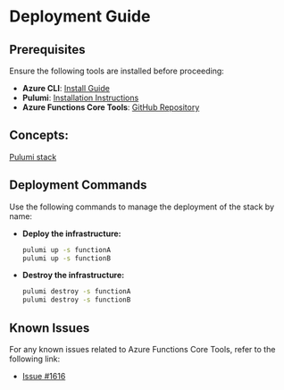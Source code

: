# Deployment Guide

## Prerequisites

Ensure the following tools are installed before proceeding:

- **Azure CLI**: [Install Guide](https://learn.microsoft.com/en-us/cli/azure/install-azure-cli-windows?pivots=msi)
- **Pulumi**: [Installation Instructions](https://www.pulumi.com/docs/iac/get-started/azure/begin/)
- **Azure Functions Core Tools**: [GitHub Repository](https://github.com/Azure/azure-functions-core-tools)

## Concepts:
[Pulumi stack](https://www.pulumi.com/docs/iac/concepts/stacks/)

## Deployment Commands

Use the following commands to manage the deployment of the stack by name:

- **Deploy the infrastructure:**
  ```sh
  pulumi up -s functionA
  pulumi up -s functionB
  ```

- **Destroy the infrastructure:**
  ```sh
  pulumi destroy -s functionA
  pulumi destroy -s functionB
  ```

## Known Issues

For any known issues related to Azure Functions Core Tools, refer to the following link:
- [Issue #1616](https://github.com/Azure/azure-functions-core-tools/issues/1616)

